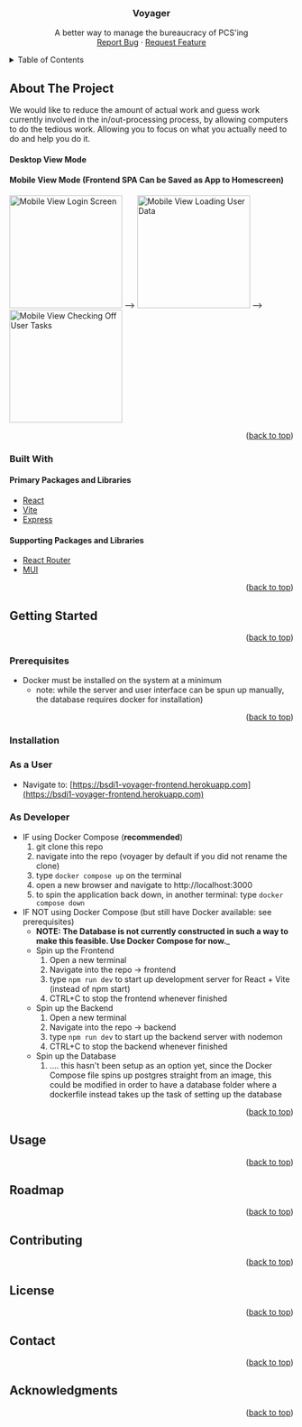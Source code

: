 <div id="top"></div>
<!--
*** README format taken from https://github.com/othneildrew/Best-README-Template/blob/master/README.md
*** Thanks for checking out our project. If you have a suggestion
*** that would make this better, please fork the repo and create a pull request
*** or simply open an issue with the tag "enhancement".
*** Don't forget to give the project a star!
*** Thanks again! Now go create something AMAZING! :D
-->

<!-- PROJECT LOGO -->
<br />
<div align="center">
  <!--
  <a href="https://github.com/Th3Whit3Wolf/voyager">
    <img src="images/logo.png" alt="Logo" width="80" height="80">
  </a>
  -->
  <h3 align="center">Voyager</h3>

  <p align="center">
    A better way to manage the bureaucracy of PCS'ing
    <br />
    <!--
    <a href="https://github.com/Th3Whit3Wolf/voyager"><strong>Explore the docs »</strong></a>
    <br />
    <br />
    <a href="https://github.com/Th3Whit3Wolf/voyager">View Demo</a>
    ·
    -->
    <a href="https://github.com/Th3Whit3Wolf/voyager/issues">Report Bug</a>
    ·
    <a href="https://github.com/Th3Whit3Wolf/voyager/issues">Request Feature</a>
  </p>
</div>

<!-- TABLE OF CONTENTS -->
<details>
  <summary>Table of Contents</summary>
  <ol>
    <li>
      <a href="#about-the-project">About The Project</a>
      <ul>
        <li><a href="#built-with">Built With</a></li>
      </ul>
    </li>
    <li>
      <a href="#getting-started">Getting Started</a>
      <ul>
        <li><a href="#prerequisites">Prerequisites</a></li>
        <li><a href="#installation">Installation</a></li>
      </ul>
    </li>
    <li><a href="#usage">Usage</a></li>
    <li><a href="#roadmap">Roadmap</a></li>
    <li><a href="#contributing">Contributing</a></li>
    <li><a href="#license">License</a></li>
    <li><a href="#contact">Contact</a></li>
    <li><a href="#acknowledgments">Acknowledgments</a></li>
  </ol>
</details>

<!-- ABOUT THE PROJECT -->

## About The Project

<!--
[![Voyager Screen Shot][product-screenshot]](https://example.com)
-->

We would like to reduce the amount of actual work and guess work currently involved in the in/out-processing process, by allowing computers to do the tedious work.
Allowing you to focus on what you actually need to do and help you do it.

#### Desktop View Mode

#### Mobile View Mode (Frontend SPA Can be Saved as App to Homescreen)

<p float="left">
<img src="/../screenshots/frontend/screenshots/mobileView1DarkMode.PNG" alt="Mobile View Login Screen" width=200>
  -->
<img src="/../screenshots/frontend/screenshots/mobileView2DarkMode.PNG" alt="Mobile View Loading User Data" width=200>
  -->
<img src="/../screenshots/frontend/screenshots/mobileView3DarkMode.PNG" alt="Mobile View Checking Off User Tasks" width=200>
</p>
<p align="right">(<a href="#top">back to top</a>)</p>

### Built With

#### Primary Packages and Libraries

- [React](https://reactjs.org/)
- [Vite](https://vitejs.dev/)
- [Express](https://expressjs.com/)

#### Supporting Packages and Libraries

- [React Router](https://reactrouter.com/)
- [MUI](https://mui.com/)

<p align="right">(<a href="#top">back to top</a>)</p>

<!-- GETTING STARTED -->

## Getting Started

<p align="right">(<a href="#top">back to top</a>)</p>

### Prerequisites

* Docker must be installed on the system at a minimum 
    * note: while the server and user interface can be spun up manually, the database requires docker for installation)

<p align="right">(<a href="#top">back to top</a>)</p>

### Installation

### As a User

- Navigate to: [https://bsdi1-voyager-frontend.herokuapp.com](https://bsdi1-voyager-frontend.herokuapp.com)

### As Developer

* IF using Docker Compose (__recommended__)
    1. git clone this repo
    2. navigate into the repo (voyager by default if you did not rename the clone)
    3. type `docker compose up` on the terminal 
    4. open a new browser and navigate to http://localhost:3000
    5. to spin the application back down, in another terminal: type `docker compose down`
* IF NOT using Docker Compose (but still have Docker available: see prerequisites)
    * __NOTE: The Database is not currently constructed in such a way to make this feasible. Use Docker Compose for now.___ 
    * Spin up the Frontend
        1. Open a new terminal
        2. Navigate into the repo -> frontend
        3. type `npm run dev` to start up development server for React + Vite (instead of npm start)
        4. CTRL+C to stop the frontend whenever finished 
    * Spin up the Backend
        1. Open a new terminal
        2. Navigate into the repo -> backend
        3. type `npm run dev` to start up the backend server with nodemon
        4. CTRL+C to stop the backend whenever finished
    * Spin up the Database
        1. .... this hasn't been setup as an option yet, since the Docker Compose file spins up postgres straight from an image, this could be modified in order to have a database folder where a dockerfile instead takes up the task of setting up the database
 
<p align="right">(<a href="#top">back to top</a>)</p>

<!-- USAGE EXAMPLES -->

## Usage


<p align="right">(<a href="#top">back to top</a>)</p>

<!-- ROADMAP -->

## Roadmap

<p align="right">(<a href="#top">back to top</a>)</p>

<!-- CONTRIBUTING -->

## Contributing

<p align="right">(<a href="#top">back to top</a>)</p>

<!-- LICENSE -->

## License

<p align="right">(<a href="#top">back to top</a>)</p>

<!-- CONTACT -->

## Contact

<p align="right">(<a href="#top">back to top</a>)</p>

<!-- ACKNOWLEDGMENTS -->

## Acknowledgments

<p align="right">(<a href="#top">back to top</a>)</p>
